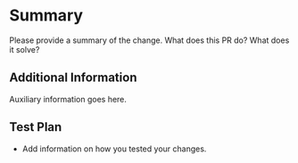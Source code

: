 # Summary

Please provide a summary of the change. What does this PR do? What does it solve?

## Additional Information

Auxiliary information goes here.

## Test Plan

- Add information on how you tested your changes.